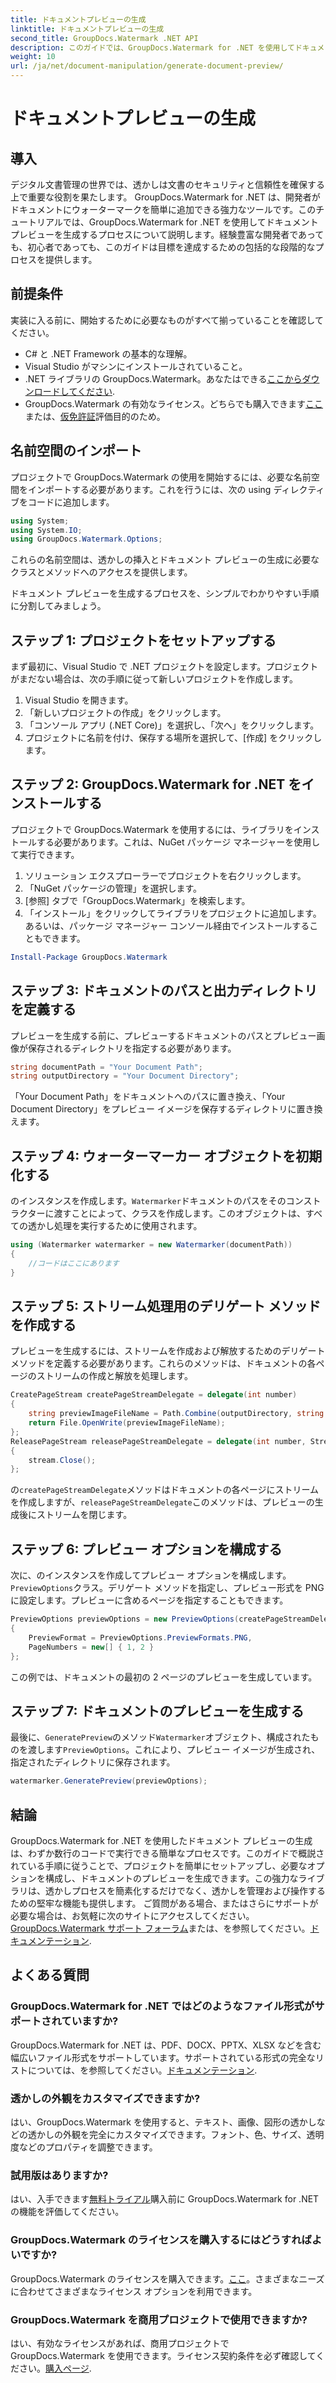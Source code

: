 ```yaml
---
title: ドキュメントプレビューの生成
linktitle: ドキュメントプレビューの生成
second_title: GroupDocs.Watermark .NET API
description: このガイドでは、GroupDocs.Watermark for .NET を使用してドキュメント プレビューを生成する方法を学習します。ドキュメントのセキュリティと管理を簡単に強化します。
weight: 10
url: /ja/net/document-manipulation/generate-document-preview/
---
```


# ドキュメントプレビューの生成

## 導入
デジタル文書管理の世界では、透かしは文書のセキュリティと信頼性を確保する上で重要な役割を果たします。 GroupDocs.Watermark for .NET は、開発者がドキュメントにウォーターマークを簡単に追加できる強力なツールです。このチュートリアルでは、GroupDocs.Watermark for .NET を使用してドキュメント プレビューを生成するプロセスについて説明します。経験豊富な開発者であっても、初心者であっても、このガイドは目標を達成するための包括的な段階的なプロセスを提供します。
## 前提条件
実装に入る前に、開始するために必要なものがすべて揃っていることを確認してください。
- C# と .NET Framework の基本的な理解。
- Visual Studio がマシンにインストールされていること。
- .NET ライブラリの GroupDocs.Watermark。あなたはできる[ここからダウンロードしてください](https://releases.groupdocs.com/Watermark/net/).
- GroupDocs.Watermark の有効なライセンス。どちらでも購入できます[ここ](https://purchase.groupdocs.com/buy)または、[仮免許証](https://purchase.groupdocs.com/temporary-license/)評価目的のため。
## 名前空間のインポート
プロジェクトで GroupDocs.Watermark の使用を開始するには、必要な名前空間をインポートする必要があります。これを行うには、次の using ディレクティブをコードに追加します。
```csharp
using System;
using System.IO;
using GroupDocs.Watermark.Options;
```
これらの名前空間は、透かしの挿入とドキュメント プレビューの生成に必要なクラスとメソッドへのアクセスを提供します。

ドキュメント プレビューを生成するプロセスを、シンプルでわかりやすい手順に分割してみましょう。
## ステップ 1: プロジェクトをセットアップする
まず最初に、Visual Studio で .NET プロジェクトを設定します。プロジェクトがまだない場合は、次の手順に従って新しいプロジェクトを作成します。
1. Visual Studio を開きます。
2. 「新しいプロジェクトの作成」をクリックします。
3. 「コンソール アプリ (.NET Core)」を選択し、「次へ」をクリックします。
4. プロジェクトに名前を付け、保存する場所を選択して、[作成] をクリックします。
## ステップ 2: GroupDocs.Watermark for .NET をインストールする
プロジェクトで GroupDocs.Watermark を使用するには、ライブラリをインストールする必要があります。これは、NuGet パッケージ マネージャーを使用して実行できます。
1. ソリューション エクスプローラーでプロジェクトを右クリックします。
2. 「NuGet パッケージの管理」を選択します。
3. [参照] タブで「GroupDocs.Watermark」を検索します。
4. 「インストール」をクリックしてライブラリをプロジェクトに追加します。
あるいは、パッケージ マネージャー コンソール経由でインストールすることもできます。
```powershell
Install-Package GroupDocs.Watermark
```
## ステップ 3: ドキュメントのパスと出力ディレクトリを定義する
プレビューを生成する前に、プレビューするドキュメントのパスとプレビュー画像が保存されるディレクトリを指定する必要があります。
```csharp
string documentPath = "Your Document Path";
string outputDirectory = "Your Document Directory";
```
「Your Document Path」をドキュメントへのパスに置き換え、「Your Document Directory」をプレビュー イメージを保存するディレクトリに置き換えます。
## ステップ 4: ウォーターマーカー オブジェクトを初期化する
のインスタンスを作成します。`Watermarker`ドキュメントのパスをそのコンストラクターに渡すことによって、クラスを作成します。このオブジェクトは、すべての透かし処理を実行するために使用されます。
```csharp
using (Watermarker watermarker = new Watermarker(documentPath))
{
    //コードはここにあります
}
```
## ステップ 5: ストリーム処理用のデリゲート メソッドを作成する
プレビューを生成するには、ストリームを作成および解放するためのデリゲート メソッドを定義する必要があります。これらのメソッドは、ドキュメントの各ページのストリームの作成と解放を処理します。
```csharp
CreatePageStream createPageStreamDelegate = delegate(int number)
{
    string previewImageFileName = Path.Combine(outputDirectory, string.Format("page{0}.png", number));
    return File.OpenWrite(previewImageFileName);
};
ReleasePageStream releasePageStreamDelegate = delegate(int number, Stream stream)
{
    stream.Close();
};
```
の`createPageStreamDelegate`メソッドはドキュメントの各ページにストリームを作成しますが、`releasePageStreamDelegate`このメソッドは、プレビューの生成後にストリームを閉じます。
## ステップ 6: プレビュー オプションを構成する
次に、のインスタンスを作成してプレビュー オプションを構成します。`PreviewOptions`クラス。デリゲート メソッドを指定し、プレビュー形式を PNG に設定します。プレビューに含めるページを指定することもできます。
```csharp
PreviewOptions previewOptions = new PreviewOptions(createPageStreamDelegate, releasePageStreamDelegate)
{
    PreviewFormat = PreviewOptions.PreviewFormats.PNG,
    PageNumbers = new[] { 1, 2 }
};
```
この例では、ドキュメントの最初の 2 ページのプレビューを生成しています。
## ステップ 7: ドキュメントのプレビューを生成する
最後に、`GeneratePreview`のメソッド`Watermarker`オブジェクト、構成されたものを渡します`PreviewOptions`。これにより、プレビュー イメージが生成され、指定されたディレクトリに保存されます。
```csharp
watermarker.GeneratePreview(previewOptions);
```
## 結論
GroupDocs.Watermark for .NET を使用したドキュメント プレビューの生成は、わずか数行のコードで実行できる簡単なプロセスです。このガイドで概説されている手順に従うことで、プロジェクトを簡単にセットアップし、必要なオプションを構成し、ドキュメントのプレビューを生成できます。この強力なライブラリは、透かしプロセスを簡素化するだけでなく、透かしを管理および操作するための堅牢な機能も提供します。
ご質問がある場合、またはさらにサポートが必要な場合は、お気軽に次のサイトにアクセスしてください。[GroupDocs.Watermark サポート フォーラム](https://forum.groupdocs.com/c/watermark/19)または、を参照してください。[ドキュメンテーション](https://tutorials.groupdocs.com/Watermark/net/).
## よくある質問
### GroupDocs.Watermark for .NET ではどのようなファイル形式がサポートされていますか?
 GroupDocs.Watermark for .NET は、PDF、DOCX、PPTX、XLSX などを含む幅広いファイル形式をサポートしています。サポートされている形式の完全なリストについては、を参照してください。[ドキュメンテーション](https://tutorials.groupdocs.com/Watermark/net/).
### 透かしの外観をカスタマイズできますか?
はい、GroupDocs.Watermark を使用すると、テキスト、画像、図形の透かしなどの透かしの外観を完全にカスタマイズできます。フォント、色、サイズ、透明度などのプロパティを調整できます。
### 試用版はありますか?
はい、入手できます[無料トライアル](https://releases.groupdocs.com/)購入前に GroupDocs.Watermark for .NET の機能を評価してください。
### GroupDocs.Watermark のライセンスを購入するにはどうすればよいですか?
 GroupDocs.Watermark のライセンスを購入できます。[ここ](https://purchase.groupdocs.com/buy)。さまざまなニーズに合わせてさまざまなライセンス オプションを利用できます。
### GroupDocs.Watermark を商用プロジェクトで使用できますか?
はい、有効なライセンスがあれば、商用プロジェクトで GroupDocs.Watermark を使用できます。ライセンス契約条件を必ず確認してください。[購入ページ](https://purchase.groupdocs.com/buy).